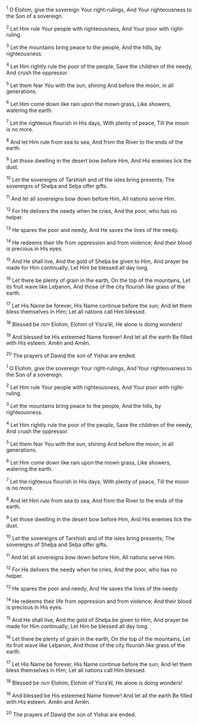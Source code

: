 <sup>1</sup> O Elohim, give the sovereign Your right-rulings, And Your righteousness to the Son of a sovereign.

<sup>2</sup> Let Him rule Your people with righteousness, And Your poor with right-ruling.

<sup>3</sup> Let the mountains bring peace to the people, And the hills, by righteousness.

<sup>4</sup> Let Him rightly rule the poor of the people, Save the children of the needy, And crush the oppressor.

<sup>5</sup> Let them fear You with the sun, shining And before the moon, in all generations.

<sup>6</sup> Let Him come down like rain upon the mown grass, Like showers, watering the earth.

<sup>7</sup> Let the righteous flourish in His days, With plenty of peace, Till the moon is no more.

<sup>8</sup> And let Him rule from sea to sea, And from the River to the ends of the earth.

<sup>9</sup> Let those dwelling in the desert bow before Him, And His enemies lick the dust.

<sup>10</sup> Let the sovereigns of Tarshish and of the isles bring presents; The sovereigns of Sheḇa and Seḇa offer gifts.

<sup>11</sup> And let all sovereigns bow down before Him, All nations serve Him.

<sup>12</sup> For He delivers the needy when he cries, And the poor, who has no helper.

<sup>13</sup> He spares the poor and needy, And He saves the lives of the needy.

<sup>14</sup> He redeems their life from oppression and from violence; And their blood is precious in His eyes.

<sup>15</sup> And He shall live, And the gold of Sheḇa be given to Him, And prayer be made for Him continually; Let Him be blessed all day long.

<sup>16</sup> Let there be plenty of grain in the earth, On the top of the mountains, Let its fruit wave like Leḇanon, And those of the city flourish like grass of the earth.

<sup>17</sup> Let His Name be forever, His Name continue before the sun; And let them bless themselves in Him; Let all nations call Him blessed.

<sup>18</sup> Blessed be יהוה Elohim, Elohim of Yisra’ĕl, He alone is doing wonders!

<sup>19</sup> And blessed be His esteemed Name forever! And let all the earth Be filled with His esteem. Amĕn and Amĕn.

<sup>20</sup> The prayers of Dawiḏ the son of Yishai are ended.

<sup>1</sup> O Elohim, give the sovereign Your right-rulings, And Your righteousness to the Son of a sovereign.

<sup>2</sup> Let Him rule Your people with righteousness, And Your poor with right-ruling.

<sup>3</sup> Let the mountains bring peace to the people, And the hills, by righteousness.

<sup>4</sup> Let Him rightly rule the poor of the people, Save the children of the needy, And crush the oppressor.

<sup>5</sup> Let them fear You with the sun, shining And before the moon, in all generations.

<sup>6</sup> Let Him come down like rain upon the mown grass, Like showers, watering the earth.

<sup>7</sup> Let the righteous flourish in His days, With plenty of peace, Till the moon is no more.

<sup>8</sup> And let Him rule from sea to sea, And from the River to the ends of the earth.

<sup>9</sup> Let those dwelling in the desert bow before Him, And His enemies lick the dust.

<sup>10</sup> Let the sovereigns of Tarshish and of the isles bring presents; The sovereigns of Sheḇa and Seḇa offer gifts.

<sup>11</sup> And let all sovereigns bow down before Him, All nations serve Him.

<sup>12</sup> For He delivers the needy when he cries, And the poor, who has no helper.

<sup>13</sup> He spares the poor and needy, And He saves the lives of the needy.

<sup>14</sup> He redeems their life from oppression and from violence; And their blood is precious in His eyes.

<sup>15</sup> And He shall live, And the gold of Sheḇa be given to Him, And prayer be made for Him continually; Let Him be blessed all day long.

<sup>16</sup> Let there be plenty of grain in the earth, On the top of the mountains, Let its fruit wave like Leḇanon, And those of the city flourish like grass of the earth.

<sup>17</sup> Let His Name be forever, His Name continue before the sun; And let them bless themselves in Him; Let all nations call Him blessed.

<sup>18</sup> Blessed be יהוה Elohim, Elohim of Yisra’ĕl, He alone is doing wonders!

<sup>19</sup> And blessed be His esteemed Name forever! And let all the earth Be filled with His esteem. Amĕn and Amĕn.

<sup>20</sup> The prayers of Dawiḏ the son of Yishai are ended.


